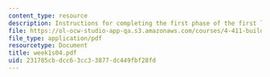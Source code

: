 ```yaml
---
content_type: resource
description: Instructions for completing the first phase of the first lab assignment.
file: https://ol-ocw-studio-app-qa.s3.amazonaws.com/courses/4-411-building-technology-laboratory-spring-2004/231785cbdcc63cc33877dc449fbf28fd_week1s04.pdf
file_type: application/pdf
resourcetype: Document
title: week1s04.pdf
uid: 231785cb-dcc6-3cc3-3877-dc449fbf28fd
---
```


